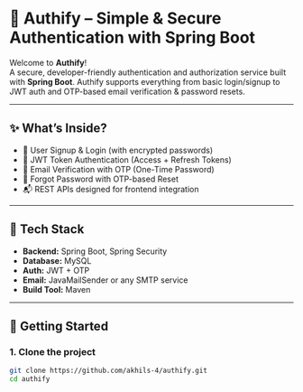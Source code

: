 # 🔐 Authify – Simple & Secure Authentication with Spring Boot

Welcome to **Authify**!  
A secure, developer-friendly authentication and authorization service built with **Spring Boot**. Authify supports everything from basic login/signup to JWT auth and OTP-based email verification & password resets.

---

## ✨ What’s Inside?

- 🧾 User Signup & Login (with encrypted passwords)
- 🪪 JWT Token Authentication (Access + Refresh Tokens)
- 📧 Email Verification with OTP (One-Time Password)
- 🔄 Forgot Password with OTP-based Reset
- 📬 REST APIs designed for frontend integration

---

## 🧰 Tech Stack

- **Backend:** Spring Boot, Spring Security
- **Database:** MySQL
- **Auth:** JWT  + OTP
- **Email:** JavaMailSender or any SMTP service
- **Build Tool:** Maven

---

## 🚀 Getting Started

### 1. Clone the project

```bash
git clone https://github.com/akhils-4/authify.git
cd authify
